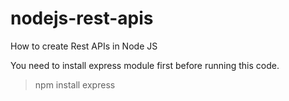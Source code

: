 # nodejs-rest-apis
How to create Rest APIs in Node JS

You need to install express module first before running this code.

> npm install express
